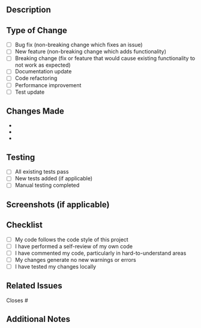 ## Description
<!-- Provide a brief description of the changes in this PR -->

## Type of Change
<!-- Mark the relevant option with an "x" -->
- [ ] Bug fix (non-breaking change which fixes an issue)
- [ ] New feature (non-breaking change which adds functionality)
- [ ] Breaking change (fix or feature that would cause existing functionality to not work as expected)
- [ ] Documentation update
- [ ] Code refactoring
- [ ] Performance improvement
- [ ] Test update

## Changes Made
<!-- List the main changes made in this PR -->
- 
- 
- 

## Testing
<!-- Describe the tests you ran and how to reproduce them -->
- [ ] All existing tests pass
- [ ] New tests added (if applicable)
- [ ] Manual testing completed

## Screenshots (if applicable)
<!-- Add screenshots to help explain your changes -->

## Checklist
- [ ] My code follows the code style of this project
- [ ] I have performed a self-review of my own code
- [ ] I have commented my code, particularly in hard-to-understand areas
- [ ] My changes generate no new warnings or errors
- [ ] I have tested my changes locally

## Related Issues
<!-- Link any related issues here using #issue_number -->
Closes #

## Additional Notes
<!-- Add any additional notes or context about the PR here -->

